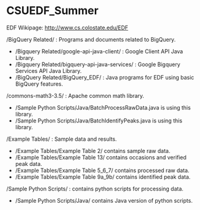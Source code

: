 # CSUEDF_Summer

EDF Wikipage: http://www.cs.colostate.edu/EDF

/BigQuery Related/ : Programs and documents related to BigQuery.
 - /Bigquery Related/google-api-java-client/ : Google Client API Java Library.
 - /Bigquery Related/bigquery-api-java-services/ : Google Bigquery Services API Java Library.
 - /BigQuery Related/BigQuery_EDF/ : Java programs for EDF using basic BigQuery features.
 
/commons-math3-3.5/ : Apache common math library. 
 - /Sample Python Scripts/Java/BatchProcessRawData.java is using this library.
 - /Sample Python Scripts/Java/BatchIdentifyPeaks.java is using this library.
 
/Example Tables/ : Sample data and results.
 - /Example Tables/Example Table 2/ contains sample raw data.
 - /Example Tables/Example Table 13/ contains occasions and verified peak data.
 - /Example Tables/Example Table 5_6_7/ contains processed raw data.
 - /Example Tables/Example Table 9a_9b/ contains identified peak data.
  
/Sample Python Scripts/ : contains python scripts for processing data.
 - /Sample Python Scripts/Java/ contains Java version of python scripts.
